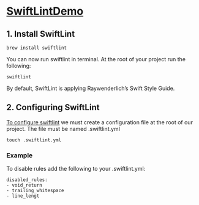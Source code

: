 # [SwiftLintDemo](https://betterprogramming.pub/improving-swift-code-readability-with-swiftlint-a3459e968c4b)

## 1. Install SwiftLint
```
brew install swiftlint
```

You can now run swiftlint in terminal. At the root of your project run the following:
```
swiftlint
```

By default, SwiftLint is applying Raywenderlich’s Swift Style Guide. 

## 2. Configuring SwiftLint
[To configure swiftlint](https://github.com/realm/SwiftLint#configuration) we must create a configuration file at the root of our project. The file must be named .swiftlint.yml
```
touch .swiftlint.yml
```

### Example
To disable rules add the following to your .swiftlint.yml:
```
disabled_rules:
- void_return
- trailing_whitespace
- line_lengt
```
